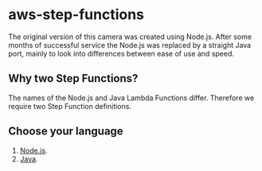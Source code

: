 # aws-step-functions

The original version of this camera was created using Node.js.  After some months of successful service the Node.js was replaced by a straight Java port, mainly to look into differences between ease of use and speed.

## Why two Step Functions?

The names of the Node.js and Java Lambda Functions differ.  Therefore we require two Step Function definitions.

## Choose your language

1. [Node.js]().
2. [Java]().
